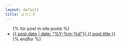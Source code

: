 ```yaml
---
layout: default
title: ようこそ
---
```


<ul>
  {% for post in site.posts %}
    <li>
      <a href="{{ post.url }}">{{ post.date | date: "%Y-%m-%d"}} {{ post.title }}</a>
    </li>
  {% endfor %}
</ul>
